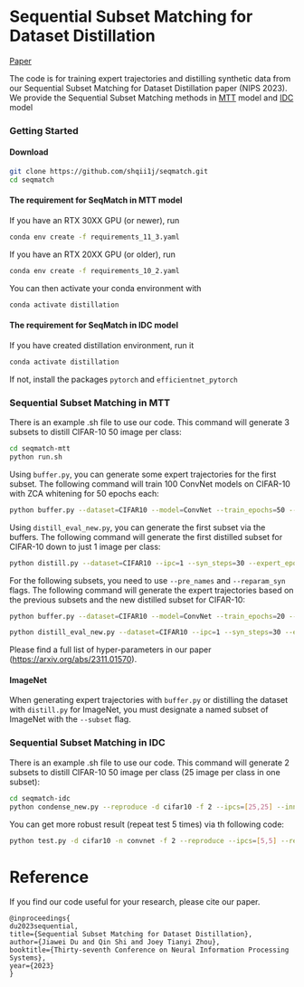 ﻿# Sequential Subset Matching for Dataset Distillation
[Paper](https://arxiv.org/abs/2311.01570)

The code is for training expert trajectories and distilling synthetic data from our Sequential Subset Matching for Dataset Distillation paper (NIPS 2023).
 We provide the Sequential Subset Matching methods in [MTT](https://arxiv.org/abs/2203.11932) model and [IDC](https://arxiv.org/abs/2205.14959) model

### Getting Started
#### Download
```bash
git clone https://github.com/shqii1j/seqmatch.git
cd seqmatch
```
#### The requirement for SeqMatch in MTT model
If you have an RTX 30XX GPU (or newer), run

```bash
conda env create -f requirements_11_3.yaml
```

If you have an RTX 20XX GPU (or older), run

```bash
conda env create -f requirements_10_2.yaml
```

You can then activate your conda environment with
```bash
conda activate distillation
```
#### The requirement for SeqMatch in IDC model
If you have created distillation environment, run it

```bash
conda activate distillation
```

If not, install the packages ```pytorch``` and ```efficientnet_pytorch```

### Sequential Subset Matching in MTT
There is an example .sh file to use our code. This command will generate 3 subsets to distill CIFAR-10 50 image per class:
```bash
cd seqmatch-mtt
python run.sh
```

Using ```buffer.py```, you can generate some expert trajectories for the first subset. The following command will train 100 ConvNet models on CIFAR-10 with ZCA whitening for 50 epochs each:
```bash
python buffer.py --dataset=CIFAR10 --model=ConvNet --train_epochs=50 --num_experts=100 --zca --buffer_path={path_to_buffer_storage} --data_path={path_to_dataset}
```

Using ```distill_eval_new.py```, you can generate the first subset via the buffers. The following command will generate the first distilled subset for CIFAR-10 down to just 1 image per class:
```bash
python distill.py --dataset=CIFAR10 --ipc=1 --syn_steps=30 --expert_epochs=2 --max_start_epoch=20 --zca --lr_img=100 --lr_lr=1e-05 --lr_teacher=0.01 --buffer_path={path_to_buffer_storage} --data_path={path_to_dataset} --run_name={path to the task} --name={path to the subset}
```

For the following subsets, you need to use ```--pre_names``` and ```--reparam_syn``` flags. The following command will generate the expert trajectories based on the previous subsets and the new distilled subset for CIFAR-10:
```bash
python buffer.py --dataset=CIFAR10 --model=ConvNet --train_epochs=20 --num_experts=100 --zca --image_path=logged_files --data_path={path_to_dataset} --run_name={path to the task} --pre_names={paths to the previous subsets} --reparam_syn

python distill_eval_new.py --dataset=CIFAR10 --ipc=1 --syn_steps=30 --expert_epochs=2 --zca --image_path=logged_files --data_path={path_to_dataset} --buffer_path=./logged_files/CIFAR10/{path to the task}/{paths to the last subset}/buffer --intervals=0-20 --lr_img=100 --lr_lr=1e-05 --lr_teacher=0.01 --run_name={path to the task} --pre_names={paths to the previous subsets} --name={path to the new subset} --reparam_syn
```

Please find a full list of hyper-parameters in our paper (https://arxiv.org/abs/2311.01570).

#### ImageNet
When generating expert trajectories with ```buffer.py``` or distilling the dataset with ```distill.py``` for ImageNet, you must designate a named subset of ImageNet with the ```--subset``` flag.

### Sequential Subset Matching in IDC
There is an example .sh file to use our code. This command will generate 2 subsets to distill CIFAR-10 50 image per class (25 image per class in one subset):
```bash
cd seqmatch-idc
python condense_new.py --reproduce -d cifar10 -f 2 --ipcs=[25,25] --inner_loop=[50,100] --niters=[2000,4000] --lrs_img_ori=[5e-3,5e-3] --it_log=100 --it_eval=100 --seed=2023 --fix_iter=50
```
You can get more robust result (repeat test 5 times) via th following code:
```bash
python test.py -d cifar10 -n convnet -f 2 --reproduce --ipcs=[5,5] --repeat=5 --seed=2023 --data_path={path to the results} --test_paths={paths to the subsets} 
```


# Reference
If you find our code useful for your research, please cite our paper.
```
@inproceedings{
du2023sequential,
title={Sequential Subset Matching for Dataset Distillation},
author={Jiawei Du and Qin Shi and Joey Tianyi Zhou},
booktitle={Thirty-seventh Conference on Neural Information Processing Systems},
year={2023}
}
```
